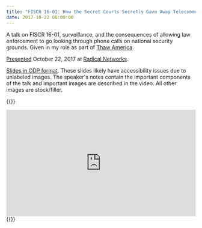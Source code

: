 ```yaml
---
title: "FISCR 16-01: How the Secret Courts Secretly Gave Away Telecommunications Privacy (And How We Can Get it Back)"
date: 2017-10-22 00:00:00
---
```


A talk on FISCR 16-01, surveillance, and the consequences of allowing law
enforcement to go looking through phone calls on national security grounds.
Given in my role as part of [Thaw America](https://thawamerica.org).

[Presented](https://radicalnetworks.org/archives/2017/participants/steven-presser/) October 22, 2017 at [Radical Networks](https://radicalnetworks.org/archives/2017/).

[Slides in ODP format](/static/slidesets/RadNetsPresentation.odp). These slides
likely have accessibility issues due to unlabeled images. The speaker's notes
contain the important components of the talk and important images are described
in the video. All other images are stock/filler.

{{<rawhtml>}}
<iframe id="ls_embed_1649592976" src="https://livestream.com/accounts/686369/events/7835188/videos/164801768/player?width=640&height=360&enableInfo=true&defaultDrawer=&autoPlay=true&mute=false" style="width: 100%; aspect-ratio: 16/9;" frameborder="0" scrolling="no" allowfullscreen> </iframe>
{{</rawhtml>}}